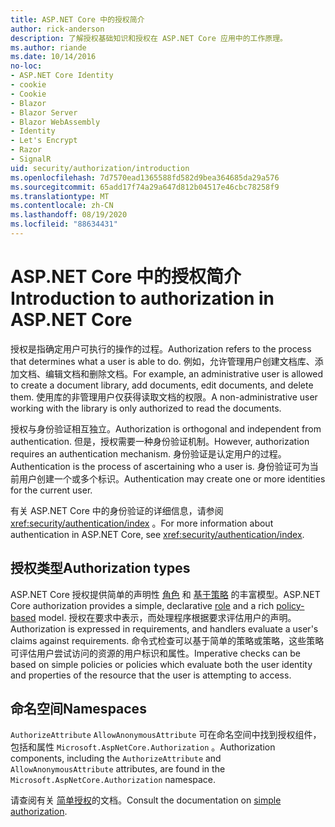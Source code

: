```yaml
---
title: ASP.NET Core 中的授权简介
author: rick-anderson
description: 了解授权基础知识和授权在 ASP.NET Core 应用中的工作原理。
ms.author: riande
ms.date: 10/14/2016
no-loc:
- ASP.NET Core Identity
- cookie
- Cookie
- Blazor
- Blazor Server
- Blazor WebAssembly
- Identity
- Let's Encrypt
- Razor
- SignalR
uid: security/authorization/introduction
ms.openlocfilehash: 7d7570ead1365588fd582d9bea364685da29a576
ms.sourcegitcommit: 65add17f74a29a647d812b04517e46cbc78258f9
ms.translationtype: MT
ms.contentlocale: zh-CN
ms.lasthandoff: 08/19/2020
ms.locfileid: "88634431"
---
```

# <a name="introduction-to-authorization-in-aspnet-core"></a><span data-ttu-id="438e2-103">ASP.NET Core 中的授权简介</span><span class="sxs-lookup"><span data-stu-id="438e2-103">Introduction to authorization in ASP.NET Core</span></span>

<a name="security-authorization-introduction"></a>

<span data-ttu-id="438e2-104">授权是指确定用户可执行的操作的过程。</span><span class="sxs-lookup"><span data-stu-id="438e2-104">Authorization refers to the process that determines what a user is able to do.</span></span> <span data-ttu-id="438e2-105">例如，允许管理用户创建文档库、添加文档、编辑文档和删除文档。</span><span class="sxs-lookup"><span data-stu-id="438e2-105">For example, an administrative user is allowed to create a document library, add documents, edit documents, and delete them.</span></span> <span data-ttu-id="438e2-106">使用库的非管理用户仅获得读取文档的权限。</span><span class="sxs-lookup"><span data-stu-id="438e2-106">A non-administrative user working with the library is only authorized to read the documents.</span></span>

<span data-ttu-id="438e2-107">授权与身份验证相互独立。</span><span class="sxs-lookup"><span data-stu-id="438e2-107">Authorization is orthogonal and independent from authentication.</span></span> <span data-ttu-id="438e2-108">但是，授权需要一种身份验证机制。</span><span class="sxs-lookup"><span data-stu-id="438e2-108">However, authorization requires an authentication mechanism.</span></span> <span data-ttu-id="438e2-109">身份验证是认定用户的过程。</span><span class="sxs-lookup"><span data-stu-id="438e2-109">Authentication is the process of ascertaining who a user is.</span></span> <span data-ttu-id="438e2-110">身份验证可为当前用户创建一个或多个标识。</span><span class="sxs-lookup"><span data-stu-id="438e2-110">Authentication may create one or more identities for the current user.</span></span>

<span data-ttu-id="438e2-111">有关 ASP.NET Core 中的身份验证的详细信息，请参阅 <xref:security/authentication/index> 。</span><span class="sxs-lookup"><span data-stu-id="438e2-111">For more information about authentication in ASP.NET Core, see <xref:security/authentication/index>.</span></span>

## <a name="authorization-types"></a><span data-ttu-id="438e2-112">授权类型</span><span class="sxs-lookup"><span data-stu-id="438e2-112">Authorization types</span></span>

<span data-ttu-id="438e2-113">ASP.NET Core 授权提供简单的声明性 [角色](xref:security/authorization/roles) 和 [基于策略](xref:security/authorization/policies) 的丰富模型。</span><span class="sxs-lookup"><span data-stu-id="438e2-113">ASP.NET Core authorization provides a simple, declarative [role](xref:security/authorization/roles) and a rich [policy-based](xref:security/authorization/policies) model.</span></span> <span data-ttu-id="438e2-114">授权在要求中表示，而处理程序根据要求评估用户的声明。</span><span class="sxs-lookup"><span data-stu-id="438e2-114">Authorization is expressed in requirements, and handlers evaluate a user's claims against requirements.</span></span> <span data-ttu-id="438e2-115">命令式检查可以基于简单的策略或策略，这些策略可评估用户尝试访问的资源的用户标识和属性。</span><span class="sxs-lookup"><span data-stu-id="438e2-115">Imperative checks can be based on simple policies or policies which evaluate both the user identity and properties of the resource that the user is attempting to access.</span></span>

## <a name="namespaces"></a><span data-ttu-id="438e2-116">命名空间</span><span class="sxs-lookup"><span data-stu-id="438e2-116">Namespaces</span></span>

<span data-ttu-id="438e2-117">`AuthorizeAttribute` `AllowAnonymousAttribute` 可在命名空间中找到授权组件，包括和属性 `Microsoft.AspNetCore.Authorization` 。</span><span class="sxs-lookup"><span data-stu-id="438e2-117">Authorization components, including the `AuthorizeAttribute` and `AllowAnonymousAttribute` attributes, are found in the `Microsoft.AspNetCore.Authorization` namespace.</span></span>

<span data-ttu-id="438e2-118">请查阅有关 [简单授权](xref:security/authorization/simple)的文档。</span><span class="sxs-lookup"><span data-stu-id="438e2-118">Consult the documentation on [simple authorization](xref:security/authorization/simple).</span></span>
